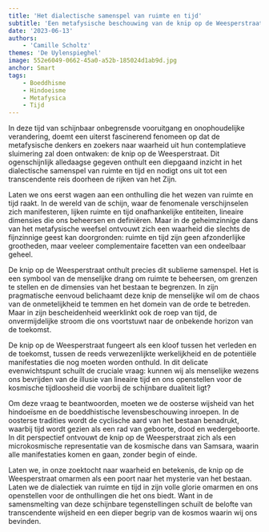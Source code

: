 ```yaml
---
title: 'Het dialectische samenspel van ruimte en tijd'
subtitle: 'Een metafysische beschouwing van de knip op de Weesperstraat'
date: '2023-06-13'
authors:
    - 'Camille Scholtz'
themes: 'De Uylenspieghel'
image: 552e6049-0662-45a0-a52b-185024d1ab9d.jpg
anchor: Smart
tags:
    - Boeddhisme
    - Hindoeisme
    - Metafysica
    - Tijd
---
```


In deze tijd van schijnbaar onbegrensde vooruitgang en onophoudelijke verandering, doemt een uiterst fascinerend fenomeen op dat de metafysische denkers en zoekers naar waarheid uit hun contemplatieve sluimering zal doen ontwaken: de knip op de Weesperstraat. Dit ogenschijnlijk alledaagse gegeven onthult een diepgaand inzicht in het dialectische samenspel van ruimte en tijd en nodigt ons uit tot een transcendente reis doorheen de rijken van het Zijn.

Laten we ons eerst wagen aan een onthulling die het wezen van ruimte en tijd raakt. In de wereld van de schijn, waar de fenomenale verschijnselen zich manifesteren, lijken ruimte en tijd onafhankelijke entiteiten, lineaire dimensies die ons beheersen en definiëren. Maar in de geheimzinnige dans van het metafysische weefsel ontvouwt zich een waarheid die slechts de fijnzinnige geest kan doorgronden: ruimte en tijd zijn geen afzonderlijke grootheden, maar veeleer complementaire facetten van een ondeelbaar geheel.

De knip op de Weesperstraat onthult precies dit sublieme samenspel. Het is een symbool van de menselijke drang om ruimte te beheersen, om grenzen te stellen en de dimensies van het bestaan te begrenzen. In zijn pragmatische eenvoud belichaamt deze knip de menselijke wil om de chaos van de onmetelijkheid te temmen en het domein van de orde te betreden. Maar in zijn bescheidenheid weerklinkt ook de roep van tijd, de onvermijdelijke stroom die ons voortstuwt naar de onbekende horizon van de toekomst.

De knip op de Weesperstraat fungeert als een kloof tussen het verleden en de toekomst, tussen de reeds verwezenlijkte werkelijkheid en de potentiële manifestaties die nog moeten worden onthuld. In dit delicate evenwichtspunt schuilt de cruciale vraag: kunnen wij als menselijke wezens ons bevrijden van de illusie van lineaire tijd en ons openstellen voor de kosmische tijdloosheid die voorbij de schijnbare dualiteit ligt?

Om deze vraag te beantwoorden, moeten we de oosterse wijsheid van het hindoeïsme en de boeddhistische levensbeschouwing inroepen. In de oosterse tradities wordt de cyclische aard van het bestaan benadrukt, waarbij tijd wordt gezien als een rad van geboorte, dood en wedergeboorte. In dit perspectief ontvouwt de knip op de Weesperstraat zich als een microkosmische representatie van de kosmische dans van Samsara, waarin alle manifestaties komen en gaan, zonder begin of einde.

Laten we, in onze zoektocht naar waarheid en betekenis, de knip op de Weesperstraat omarmen als een poort naar het mysterie van het bestaan. Laten we de dialectiek van ruimte en tijd in zijn volle glorie omarmen en ons openstellen voor de onthullingen die het ons biedt. Want in de samensmelting van deze schijnbare tegenstellingen schuilt de belofte van transcendente wijsheid en een dieper begrip van de kosmos waarin wij ons bevinden.
